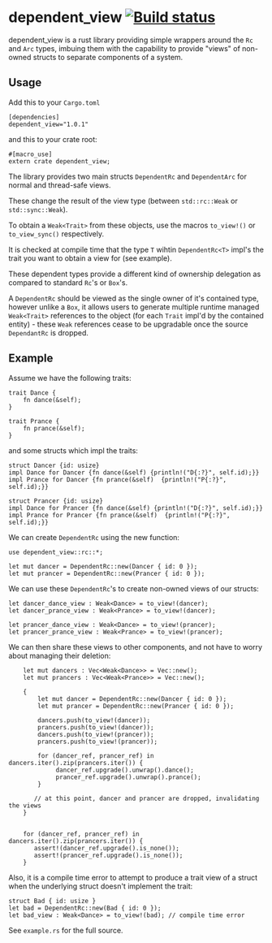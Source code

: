 # dependent_view [![Build status](https://ci.appveyor.com/api/projects/status/e7l5c4xm4r0e8nc4?svg=true)](https://ci.appveyor.com/project/Gopiandcode/dependent-view)


dependent_view is a rust library providing simple wrappers around the `Rc` and `Arc` types, imbuing them with the capability to provide "views" of non-owned structs to separate components of a system. 

## Usage
Add this to your `Cargo.toml`
```
[dependencies]
dependent_view="1.0.1"
```
and this to your crate root:
```
#[macro_use]
extern crate dependent_view;
```


The library provides two main structs `DependentRc` and `DependentArc` for normal and thread-safe views.

These change the result of the view type (between `std::rc::Weak` or `std::sync::Weak`).

To obtain a `Weak<Trait>` from these objects, use the macros `to_view!()` or `to_view_sync()` respectively.

It is checked at compile time that the type `T` wihtin `DependentRc<T>` impl's the trait you want to obtain a view for (see example).

These dependent types provide a different kind of ownership delegation as compared to standard `Rc`'s or `Box`'s.

A `DependentRc` should be viewed as the single owner of it's contained type, however unlike a `Box`, it allows users to generate multiple runtime managed `Weak<Trait>` references to the object (for each `Trait` impl'd by the contained entity) - these `Weak` references cease to be upgradable once the source `DependantRc` is dropped.


## Example
Assume we have the following traits:
```
trait Dance {
    fn dance(&self);
}

trait Prance {
    fn prance(&self);
}
```
and some structs which impl the traits:
```
struct Dancer {id: usize}
impl Dance for Dancer {fn dance(&self) {println!("D{:?}", self.id);}}
impl Prance for Dancer {fn prance(&self)  {println!("P{:?}", self.id);}}

struct Prancer {id: usize}
impl Dance for Prancer {fn dance(&self) {println!("D{:?}", self.id);}}
impl Prance for Prancer {fn prance(&self)  {println!("P{:?}", self.id);}}
```
We can create `DependentRc` using the new function:
```
use dependent_view::rc::*;

let mut dancer = DependentRc::new(Dancer { id: 0 });
let mut prancer = DependentRc::new(Prancer { id: 0 });
```

We can use these `DependentRc`'s to create non-owned views of our structs:

```
let dancer_dance_view : Weak<Dance> = to_view!(dancer);
let dancer_prance_view : Weak<Prance> = to_view!(dancer);

let prancer_dance_view : Weak<Dance> = to_view!(prancer);
let prancer_prance_view : Weak<Prance> = to_view!(prancer);
```

We can then share these views to other components, and not have to worry about managing their deletion:
```
    let mut dancers : Vec<Weak<Dance>> = Vec::new();
    let mut prancers : Vec<Weak<Prance>> = Vec::new();

    {
        let mut dancer = DependentRc::new(Dancer { id: 0 });
        let mut prancer = DependentRc::new(Prancer { id: 0 });

        dancers.push(to_view!(dancer));
        prancers.push(to_view!(dancer));
        dancers.push(to_view!(prancer));
        prancers.push(to_view!(prancer));

        for (dancer_ref, prancer_ref) in dancers.iter().zip(prancers.iter()) {
             dancer_ref.upgrade().unwrap().dance(); 
             prancer_ref.upgrade().unwrap().prance(); 
        }

       // at this point, dancer and prancer are dropped, invalidating the views
    }


    for (dancer_ref, prancer_ref) in dancers.iter().zip(prancers.iter()) {
       assert!(dancer_ref.upgrade().is_none());
       assert!(prancer_ref.upgrade().is_none());
    }
```
Also, it is a compile time error to attempt to produce a trait view of a struct when the underlying struct doesn't implement the trait:
```
struct Bad { id: usize }
let bad = DependentRc::new(Bad { id: 0 });
let bad_view : Weak<Dance> = to_view!(bad); // compile time error
```
See `example.rs` for the full source.

